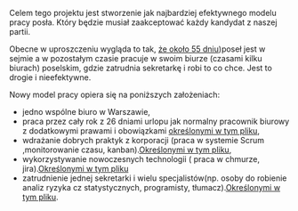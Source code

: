 Celem tego projektu jest stworzenie jak najbardziej efektywnego modelu pracy posła. Który będzie musiał zaakceptować każdy kandydat z naszej partii.

Obecne w uproszczeniu wygląda to tak, [że około 55 dniu](https://www.sejm.gov.pl/sejm8.nsf/terminarz.xsp?rok=2018))poseł jest w sejmie a w pozostałym czasie pracuje w swoim biurze (czasami kilku biurach) poselskim, gdzie zatrudnia sekretarkę i robi to co chce. Jest to drogie i nieefektywne.

Nowy model pracy opiera się na poniższych założeniach:
- jedno wspólne biuro w Warszawie,
- praca przez cały rok z 26 dniami urlopu jak normalny pracownik biurowy
z dodatkowymi prawami i obowiązkami [określonymi w tym pliku](https://github.com/PartiaLudziNiezaleznych21/PracaPoslow/blob/master/PrawaObowiazkiZakazy.md),
- wdrażanie dobrych praktyk z korporacji (praca w systemie  Scrum ,monitorowanie czasu, kanban).[Określonymi w tym pliku](https://github.com/PartiaLudziNiezaleznych21/PracaPoslow/blob/master/NoweStandardyPracy.md),
- wykorzystywanie nowoczesnych technologii ( praca w chmurze, jira).[Określonymi w tym pliku](https://github.com/PartiaLudziNiezaleznych21/PracaPoslow/blob/master/NoweTechnologie.md)
- zatrudnienie jednej sekretarki i wielu specjalistów(np. osoby do robienie analiz ryzyka cz statystycznych, programisty, tłumacz).[Określonymi w tym pliku](https://github.com/PartiaLudziNiezaleznych21/PracaPoslow/blob/master/WspolpracownicyPoslow.md).
